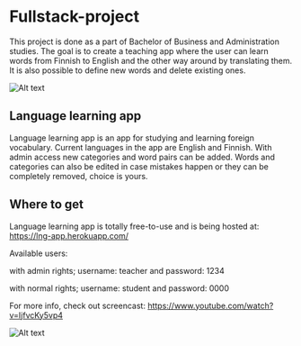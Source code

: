 # Fullstack-project

This project is done as a part of Bachelor of Business and Administration studies. The goal is to create a teaching app where the user can learn words from Finnish to English and the other way around by translating them. It is also possible to define new words and delete existing ones.

![Alt text](https://i.gyazo.com/029cd03001622e9305c77979f642170a.png "Home")

## Language learning app

Language learning app is an app for studying and learning foreign vocabulary. Current languages in the app are English and Finnish. With admin access new categories and word pairs can be added.
Words and categories can also be edited in case mistakes happen or they can be completely removed, choice is yours.

## Where to get

Language learning app is totally free-to-use and is being hosted at: https://lng-app.herokuapp.com/

Available users:

with admin rights; username: teacher and password: 1234

with normal rights; username: student and password: 0000

For more info, check out screencast: https://www.youtube.com/watch?v=IjfvcKy5vp4

![Alt text](https://i.gyazo.com/0283221c32ad7b0c6816ffec82d1dfde.png "Words")
